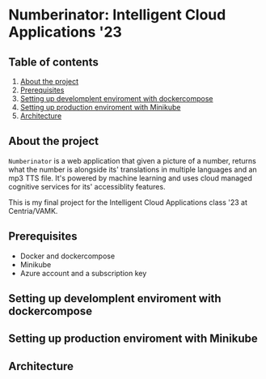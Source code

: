 # Numberinator: Intelligent Cloud Applications '23

## Table of contents

  <ol>
    <li><a href="#about-the-project">About the project</a></li>
    <li><a href="#prerequisites">Prerequisites</a></li>
    <li><a href="#setting-up-develomplent-enviroment-with-dockercompose">Setting up develomplent enviroment with dockercompose</a></li>
    <li><a href="#setting-up-production-enviroment-with-minikube">Setting up production enviroment with Minikube</a></li>
    <li><a href="#architecture">Architecture</a></li>
  </ol>


## About the project
`Numberinator` is a web application that given a picture of a number, returns what the number is alongside its' translations in multiple languages and an mp3 TTS file. It's powered by machine learning and uses cloud managed cognitive services for its' accessiblity features.

This is my final project for the Intelligent Cloud Applications class '23 at Centria/VAMK.

## Prerequisites
- Docker and dockercompose
- Minikube 
- Azure account and a subscription key

## Setting up develomplent enviroment with dockercompose

## Setting up production enviroment with Minikube

## Architecture 
